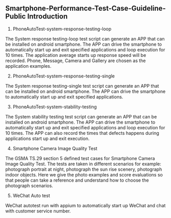 Smartphone-Performance-Test-Case-Guideline-Public Introduction
---

1. PhoneAutoTest-system-response-testing-loop

The System response testing-loop test script can generate an APP that can be installed on android smartphone.
The APP can drive the smartphone to automatically start up and exit specified applications and loop execution for 10 times.
The application average starts up response speed will be recorded. Phone, Message, Camera and Gallery are chosen as the application examples.

2. PhoneAutoTest-system-response-testing-single

The System response testing-single test script can generate an APP that can be installed on android smartphone.
The APP can drive the smartphone to automatically start up and exit specified applications.

3. PhoneAutoTest-system-stability-testing

The System stability testing test script can generate an APP that can be installed on android smartphone.
The APP can drive the smartphone to automatically start up and exit specified applications and loop execution for 10 times.
The APP can also record the times that defects happens during applications start up and exit execution.

4. Smartphone Camera Image Quality Test

The GSMA TS.29 section 5 defined test cases for Smartphone Camera Image Quality Test.
The tests are taken in different scenarios for example: photograph portrait at night, photograph the sun rise scenery, photograph indoor objects.
Here we give the photo examples and score evaluations so that people can take a reference and understand how to choose the photograph scenarios.


5. WeChat Auto test

WeChat autotest run with appium to automatically start up WeChat and chat with customer service number.

